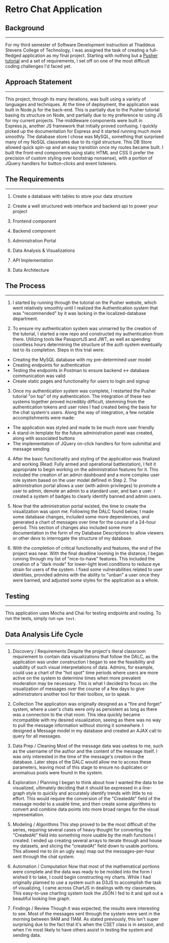 Retro Chat Application
======================

## Background
-------------

For my third semester of Software Development instruction at Thaddeus Stevens College of Technology, I was assigned the task of creating a full-fledged application as my final project. Starting with nothing but a [Pusher tutorial](https://pusher.com/tutorials/secure-chat-javascript) and a set of requirements, I set off on one of the most difficult coding challenges I'd faced yet.

## Approach Statement
---------------------

This project, through its many iterations, was built using a variety of languages and techniques. At the time of deployment, the application was built in Node.js for the back-end. This is partially due to the Pusher tutorial basing its structure on Node, and partially due to my preference to using JS for my current projects. The middleware components were built in Express.js, another JS framework that initially proved confusing. I quickly picked up the documentation for Express and it started running much more smoothly. The database store I chose was MySQL, something that surprised many of my NoSQL classmates due to its rigid structure. This DB Store allowed quick spin-up and an easy transition once my routes became built. I built the front-end components using static HTML and CSS (I prefer the precision of custom styling over bootstrap nonsense), with a portion of JQuery handlers for button-clicks and event listeners.

## The Requirements
-------------------

1. Create a database with tables to store your data structure

2. Create a well structured web interface and backend api to power your project

3. Frontend component

4. Backend component

5. Administration Portal

6. Data Analysis & Visualizations

7. API Implementation

8. Data Architecture

## The Process
--------------

1. I started by running through the tutorial on the Pusher website, which went relatively smoothly until I realized the Authentication system that was "recommended" by it was lacking in the localized-database department.

2. To ensure my authentication system was unmarred by the creation of the tutorial, I started a new repo and constructed my authentication from there. Utilizing tools like PassportJS and JWT, as well as spending countless hours determining the structure of the auth system eventually led to its completion. Steps in this trial were:
  * Creating the MySQL database with my pre-determined user model
  * Creating endpoints for authentication
  * Testing the endpoints in Postman to ensure backend <-> database communication was valid
  * Create static pages and functionality for users to login and signup

3. Once my authentication system was complete, I restarted the Pusher tutorial "on top" of my authentication. The integration of these two systems together proved incredibly difficult, stemming from the authentication tokens and user roles I had created being the basis for the chat system's users. Along the way of integration, a few notable accomplishments were made:
  * The application was styled and made to be much more user friendly
  * A stand-in template for the future administration panel was created, along with associated buttons
  * The implementation of JQuery on-click handlers for form submittal and message sending

4. After the basic functionality and styling of the application was finalized and working (Read: Fully armed and operational battlestation), I felt it appropriate to begin working on the administration features for it. This included the creation of an admin dashboard and a more complex user role system based on the user model defined in Step 2. The administration portal allows a user (with admin privileges) to promote a user to admin, demote an admin to a standard user, and ban a user. I created a system of badges to clearly identify banned and admin users.

5. Now that the administration portal existed, the time to create the visualization was upon me. Following the DALC found below, I made some database changes, included some more dependencies, and generated a chart of messages over time for the course of a 24-hour period. This section of changes also included some more documentation in the form of my Database Descriptions to allow viewers or other devs to interrogate the structure of my database.

6. With the completion of critical functionality and features, the end of the project was near. With the final deadline looming in the distance, I began running through my list of "nice-to-have" features. This included the creation of a "dark mode" for lower-light level conditions to reduce eye strain for users of the system. I fixed some vulnerabilities related to user identities, provided admins with the ability to "unban" a user once they were banned, and adjusted some styles for the application as a whole.

## Testing
----------

This application uses Mocha and Chai for testing endpoints and routing. To run the tests, simply run `npm test`.

## Data Analysis Life Cycle
---------------------------

1. Discovery / Requirements
  Despite the project's literal classroom requirement to contain data visualizations that follow the DALC, as the application was under construction I began to see the feasibility and usability of such visual interpretations of data. Admins, for example, could use a chart of the "hot spot" time periods where users are more active on the system to determine times when more prevalent moderation may be necessary. This is what I decided to focus on: the visualization of messages over the course of a few days to give administrators another tool for their toolbox, so to speak.

2. Collection
  The application was originally designed as a "fire and forget" system, where a user's chats were only as persistent as long as there was a connection to the chat room. This idea quickly became incompatible with my desired visualization, seeing as there was no way to pull the message information without storing it somewhere. I designed a Message model in my database and created an AJAX call to query for all messages.

3. Data Prep / Cleaning
  Most of the message data was useless to me, such as the username of the author and the content of the message itself. I was only interested in the time of the message's creation in the database. Later steps of the DALC would allow me to access these parameters, leaving most of this stage to ensure no duplicates or anomalous posts were found in the system.

4. Exploration / Planning
  I began to think about how I wanted the data to be visualized, ultimately deciding that it should be expressed in a line-graph style to quickly and accurately identify trends with little to no effort. This would require the conversion of the "CreatedAt" field of the message model to a usable time, and then create some algorithms to convert and combine data points into more broad ranges for the visual representation.

5. Modeling / Algorithms
  This step proved to be the most difficult of the series, requiring several cases of heavy thought for converting the "CreatedAt" field into something more usable by the math functions I created. I ended up creating several arrays to iterate through and house my datasets, and slicing the "createdAt" field down to usable portions. This allowed me to (in an ugly way) map out the messages-per-hour sent through the chat system.

6. Automation / Computation
  Now that most of the mathematical portions were complete and the data was ready to be molded into the form I wished it to take, I could begin constructing my charts. While I had originally planned to use a system such as D3JS to accomplish the task of visualizing, I came across ChartJS in dealings with my classmates. This easy-to-use charting system took the JSON I fed to it and spit out a beautiful looking line graph.

7. Findings / Review
  Though it was expected, the results were interesting to see. Most of the messages sent through the system were sent in the morning between 9AM and 11AM. As stated previously, this isn't super surprising due to the fact that it's when the CSET class is in session, and when I'm most likely to have others assist in testing the system and sending data.
